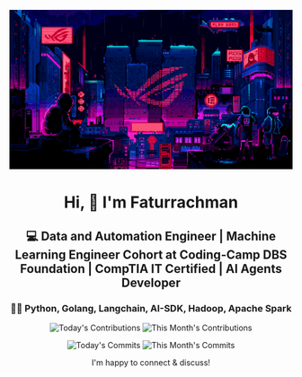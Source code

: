 <div align="center">
  
  ![Banner GIF](images/desktop-neon-gaming.gif)

  # Hi, 👋 I'm Faturrachman

  ## 💻 Data and Automation Engineer | Machine Learning Engineer Cohort at Coding-Camp DBS Foundation | CompTIA IT Certified | AI Agents Developer

  ### 👩‍💻 Python, Golang, Langchain, AI-SDK, Hadoop, Apache Spark

  <!-- TODAY_CONTRIBUTIONS: 25 -->
  <!-- MONTH_CONTRIBUTIONS: 125 2025-05 -->
  ![Today's Contributions](https://img.shields.io/badge/Today's%20Contributions-25-purple)
  ![This Month's Contributions](https://img.shields.io/badge/This%20Month's%20Contributions-125-orange)

  <!-- TODAY_COMMITS: 24 -->
  <!-- MONTH_COMMITS: 101 2025-05 -->
  ![Today's Commits](https://img.shields.io/badge/Today's%20Commits-24-blue)
  ![This Month's Commits](https://img.shields.io/badge/This%20Month's%20Commits-101-green)
  
  I'm happy to connect & discuss!
  
</div>
